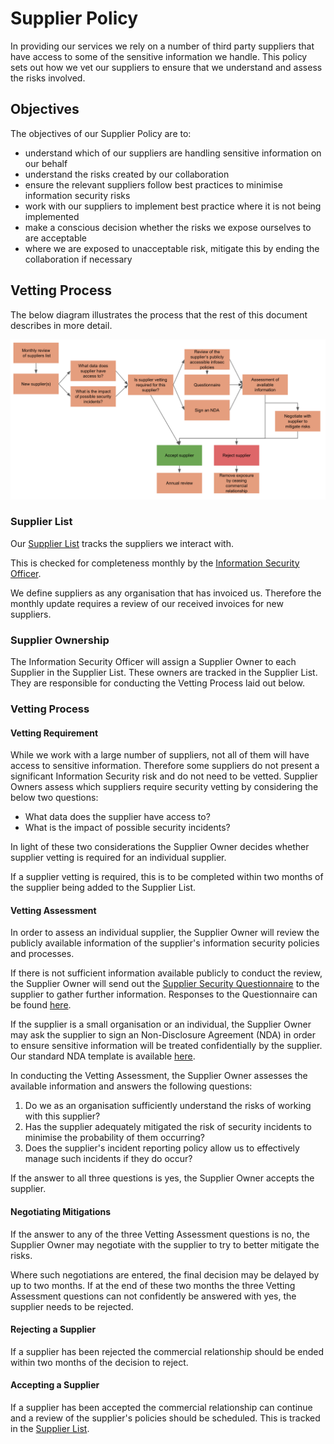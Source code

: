 # Supplier Policy

In providing our services we rely on a number of third party suppliers that have
access to some of the sensitive information we handle. This policy sets out how
we vet our suppliers to ensure that we understand and assess the risks involved.

## Objectives

The objectives of our Supplier Policy are to:
* understand which of our suppliers are handling sensitive information on our
  behalf
* understand the risks created by our collaboration
* ensure the relevant suppliers follow best practices to minimise information
  security risks
* work with our suppliers to implement best practice where it is not being
  implemented
* make a conscious decision whether the risks we expose ourselves to are
  acceptable
* where we are exposed to unacceptable risk, mitigate this by ending the
  collaboration if necessary

## Vetting Process
The below diagram illustrates the process that the rest of this document
describes in more detail.

![Supplier Policy Flowchart](../../assets/supplier-policy.png)

### Supplier List

Our [Supplier
List](https://docs.google.com/spreadsheets/d/14kog_nFut3v2t5mZNNatZ-oWb7tP3ImWdXjUP9EkZGc/edit?usp=sharing)
tracks the suppliers we interact with.

This is checked for completeness monthly by the [Information Security
Officer](../README.md#contacts).

We define suppliers as any organisation that has invoiced us. Therefore the
monthly update requires a review of our received invoices for new suppliers.

### Supplier Ownership

The Information Security Officer will assign a Supplier Owner to each Supplier
in the Supplier List. These owners are tracked in the Supplier List. They are
responsible for conducting the Vetting Process laid out below.

### Vetting Process

#### Vetting Requirement

While we work with a large number of suppliers, not all of them will have access
to sensitive information. Therefore some suppliers do not present a significant
Information Security risk and do not need to be vetted. Supplier Owners  assess
which suppliers require security vetting by considering the below two questions:

* What data does the supplier have access to?
* What is the impact of possible security incidents?

In light of these two considerations the Supplier Owner decides whether supplier
vetting is required for an individual  supplier.

If a supplier vetting is required, this is to be completed within two months of
the supplier being added to the Supplier List.

#### Vetting Assessment

In order to assess an individual supplier, the Supplier Owner will review the
publicly available information of the supplier's information security policies
and processes.

If there is not sufficient information available publicly to conduct the review,
the Supplier Owner will send out the [Supplier Security
Questionnaire](https://goo.gl/forms/3J0BmcrOIhUxGP2x1) to the supplier to gather
further information. Responses to the Questionnaire can be found
[here](https://docs.google.com/spreadsheets/d/1q4TB_HkJubEPoc4MjeColk0LG9AUr-6_2d_UvrnbY4g/edit?usp=sharing).

If the supplier is a small organisation or an individual, the Supplier Owner may
ask the supplier to sign an Non-Disclosure Agreement (NDA) in order to ensure
sensitive information will be treated confidentially by the supplier. Our
standard NDA template is available
[here](https://docs.google.com/document/d/1O_-nk5FLp-h5IycOM5Ntv0RxOcTWGWq7kfGZKqM8se4/edit?usp=sharing).

In conducting the Vetting Assessment, the Supplier Owner assesses the available
information and answers the following questions:
1. Do we as an organisation sufficiently understand the risks of working with
   this supplier?
2. Has the supplier adequately mitigated the risk of security incidents to
   minimise the probability of them occurring?
3. Does the supplier's incident reporting policy allow us to effectively manage
   such incidents if they do occur?

If the answer to all three questions is yes, the Supplier Owner accepts the
supplier.

#### Negotiating Mitigations

If the answer to any of the three Vetting Assessment questions is no, the
Supplier Owner may negotiate with the supplier to try to better mitigate the
risks.

Where such negotiations are entered, the final decision may be delayed by up to
two months. If at the end of these two months the three Vetting Assessment
questions can not confidently be answered with yes, the supplier needs to be
rejected.

#### Rejecting a Supplier

If a supplier has been rejected the commercial relationship should be ended
within two months of the decision to reject.

#### Accepting a Supplier

If a supplier has been accepted the commercial relationship can continue and a
review of the supplier's policies should be scheduled. This is tracked in the [Supplier
List](https://docs.google.com/spreadsheets/d/14kog_nFut3v2t5mZNNatZ-oWb7tP3ImWdXjUP9EkZGc/edit?usp=sharing).

